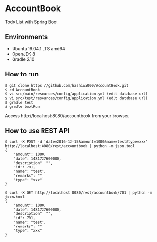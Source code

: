 # AccountBook
Todo List with Spring Boot

## Environments

- Ubuntu 16.04.1 LTS amd64
- OpenJDK 8
- Gradle 2.10


## How to run

```
$ git clone https://github.com/hashiwa000/AccountBook.git
$ cd AccountBook
$ vi src/main/resources/config/application.yml (edit database url)
$ vi src/test/resources/config/application.yml (edit database url)
$ gradle test
$ gradle bootRun
```

Access http://localhost:8080/accountbook from your browser.

## How to use REST API

```
$ curl -X POST -d 'date=2016-12-15&amount=1000&name=test&type=xxx' http://localhost:8080/rest/accountbook | python -m json.tool
{
    "amount": 1000,
    "date": 1481727600000,
    "description": "",
    "id": 701,
    "name": "test",
    "remarks": "",
    "type": "xxx"
}

$ curl -X GET http://localhost:8080/rest/accountbook/701 | python -m json.tool
{
    "amount": 1000,
    "date": 1481727600000,
    "description": "",
    "id": 701,
    "name": "test",
    "remarks": "",
    "type": "xxx"
}
```

